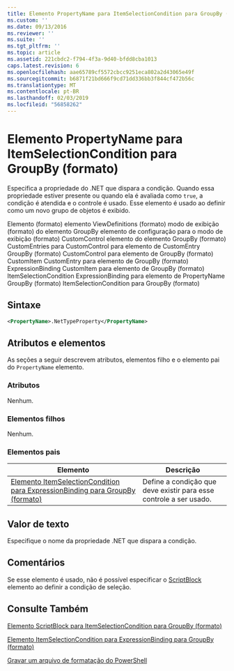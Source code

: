 ```yaml
---
title: Elemento PropertyName para ItemSelectionCondition para GroupBy (formato) | Microsoft Docs
ms.custom: ''
ms.date: 09/13/2016
ms.reviewer: ''
ms.suite: ''
ms.tgt_pltfrm: ''
ms.topic: article
ms.assetid: 221cbdc2-f794-4f3a-9d40-bfdd8cba1013
caps.latest.revision: 6
ms.openlocfilehash: aae65789cf5572cbcc9251eca802a2d43065e49f
ms.sourcegitcommit: b6871f21bd666f9cd71dd336bb3f844cf472b56c
ms.translationtype: MT
ms.contentlocale: pt-BR
ms.lasthandoff: 02/03/2019
ms.locfileid: "56858262"
---
```

# <a name="propertyname-element-for-itemselectioncondition-for-groupby-format"></a>Elemento PropertyName para ItemSelectionCondition para GroupBy (formato)

Especifica a propriedade do .NET que dispara a condição. Quando essa propriedade estiver presente ou quando ela é avaliada como `true`, a condição é atendida e o controle é usado. Esse elemento é usado ao definir como um novo grupo de objetos é exibido.

Elemento (formato) elemento ViewDefinitions (formato) modo de exibição (formato) do elemento GroupBy elemento de configuração para o modo de exibição (formato) CustomControl elemento do elemento GroupBy (formato) CustomEntries para CustomControl para elemento de CustomEntry GroupBy (formato) CustomControl para elemento de GroupBy (formato) CustomItem CustomEntry para elemento de GroupBy (formato) ExpressionBinding CustomItem para elemento de GroupBy (formato) ItemSelectionCondition ExpressionBinding para elemento de PropertyName GroupBy (formato) ItemSelectionCondition para GroupBy (formato)

## <a name="syntax"></a>Sintaxe

```xml
<PropertyName>.NetTypeProperty</PropertyName>
```

## <a name="attributes-and-elements"></a>Atributos e elementos

As seções a seguir descrevem atributos, elementos filho e o elemento pai do `PropertyName` elemento.

### <a name="attributes"></a>Atributos

Nenhum.

### <a name="child-elements"></a>Elementos filhos

Nenhum.

### <a name="parent-elements"></a>Elementos pais

|Elemento|Descrição|
|-------------|-----------------|
|[Elemento ItemSelectionCondition para ExpressionBinding para GroupBy (formato)](./itemselectioncondition-element-for-expressionbinding-for-groupby-format.md)|Define a condição que deve existir para esse controle a ser usado.|

## <a name="text-value"></a>Valor de texto

Especifique o nome da propriedade .NET que dispara a condição.

## <a name="remarks"></a>Comentários

Se esse elemento é usado, não é possível especificar o [ScriptBlock](./scriptblock-element-for-itemselectioncondition-for-groupby-format.md) elemento ao definir a condição de seleção.

## <a name="see-also"></a>Consulte Também

[Elemento ScriptBlock para ItemSelectionCondition para GroupBy (formato)](./scriptblock-element-for-itemselectioncondition-for-groupby-format.md)

[Elemento ItemSelectionCondition para ExpressionBinding para GroupBy (formato)](./itemselectioncondition-element-for-expressionbinding-for-groupby-format.md)

[Gravar um arquivo de formatação do PowerShell](./writing-a-powershell-formatting-file.md)
